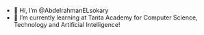 - 👋 Hi, I’m @AbdelrahmanELsokary
- 🌱 I’m currently learning at Tanta Academy for Computer Science, Technology and Artificial Intelligence!
  

<!---
AbdelrahmanELsokary/AbdelrahmanELsokary is a ✨ special ✨ repository because its `README.md` (this file) appears on your GitHub profile.
You can click the Preview link to take a look at your changes.
--->

